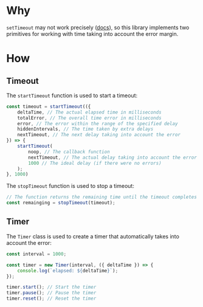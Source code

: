 # Why
`setTimeout` may not work precisely ([docs](https://developer.mozilla.org/en-US/docs/Web/API/setTimeout)), so this library implements two primitives for working with time taking into account the error margin.

# How
## Timeout
The `startTimeout` function is used to start a timeout:
```js
const timeout = startTimeout(({
    deltaTime, // The actual elapsed time in milliseconds
    totalError, // The overall time error in milliseconds
    error, // The error within the range of the specified delay
    hiddenIntervals, // The time taken by extra delays
    nextTimeout, // The next delay taking into account the error
}) => {
    startTimeout(
        noop, // The callback function
        nextTimeout, // The actual delay taking into account the error
        1000 // The ideal delay (if there were no errors)
    );
}, 1000)
```
The `stopTimeout` function is used to stop a timeout:
```js
// The function returns the remaining time until the timeout completes
const remainging = stopTimeout(timeout);
```
## Timer
The `Timer` class is used to create a timer that automatically takes into account the error:
```js
const interval = 1000;

const timer = new Timer(interval, ({ deltaTime }) => {
    console.log(`elapsed: ${deltaTime}`);
});

timer.start(); // Start the timer
timer.pause(); // Pause the timer
timer.reset(); // Reset the timer
```